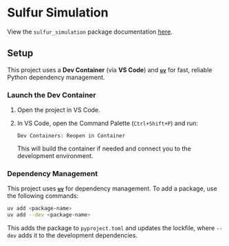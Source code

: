 # Sulfur Simulation

View the `sulfur_simulation` package documentation [here](https://matt-ord.github.io/sulfur_simulation/).

## Setup

This project uses a **Dev Container** (via **VS Code**) and **[`uv`](https://github.com/astral-sh/uv)** for fast, reliable Python dependency management.

### Launch the Dev Container

1. Open the project in VS Code.

2. In VS Code, open the Command Palette (`Ctrl+Shift+P`) and run:

   ```
   Dev Containers: Reopen in Container
   ```

   This will build the container if needed and connect you to the development environment.

### Dependency Management

This project uses **[`uv`](https://github.com/astral-sh/uv)** for dependency management.
To add a package, use the following commands:

```bash
uv add <package-name>
uv add --dev <package-name>
```

This adds the package to `pyproject.toml` and updates the lockfile,
where `--dev` adds it to the development dependencies.
